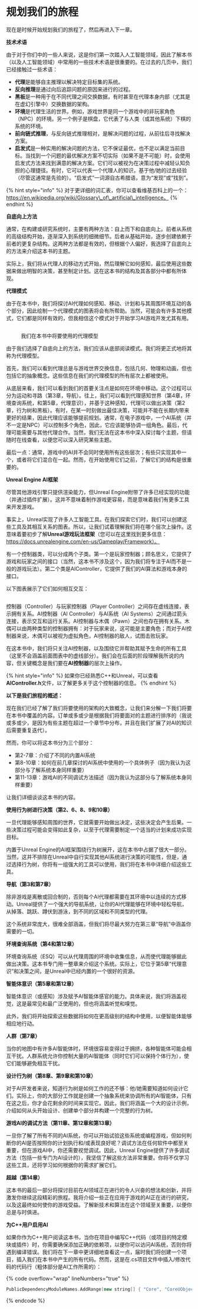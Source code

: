 # 规划我们的旅程

现在是时候开始规划我们的旅程了，然后再进入下一章。

**技术术语**

由于对于你们中的一些人来说，这是你们第一次踏入人工智能领域，因此了解本书（以及人工智能领域）中常用的一些技术术语是很重要的。在过去的几页中，我们已经接触过一些术语：

* **代理**是能够自主推理以解决特定目标集的系统。&#x20;
* **反向推理**是通过向后追踪问题的原因来进行的过程。&#x20;
* **黑板**是一种用于在不同代理之间交换数据，有时甚至在代理本身内部（尤其是在虚幻引擎中）交换数据的架构。&#x20;
* **环境**是代理生活的世界。例如，游戏世界是同一个游戏中的非玩家角色（NPC）的环境。另一个例子是棋盘，它代表了与人类（或其他系统）下棋的系统的环境。
* **前向链式推理**，与反向链式推理相对，是解决问题的过程，从前往后寻找解决方案。
* **启发式**是一种实用的解决问题的方法，它不保证最优，也不足以满足当前目标。当找到一个问题的最优解决方案不切实际（如果不是不可能）时，会使用启发式方法来找到满意的解决方案。它们可以被视为在决策过程中减轻认知负担的心理捷径。有时，它可以代表一个代理人的知识，基于他/她的过去经验（尽管这通常是先验的）。“启发式”一词源自古希腊语，意为“发现”或“找到”。

{% hint style="info" %}
对于更详细的词汇表，你可以查看维基百科上的一个：https://en.wikipedia.org/wiki/Glossary\_of\_artificial\_intelligence。
{% endhint %}

**自底向上方法**

通常，在构建或研究系统时，主要有两种方法：自上而下和自底向上。前者从系统的高级结构开始，逐渐深入到系统的细微细节。后者从基础开始，逐步创建依赖于前者的更复杂结构。这两种方法都是有效的，但根据个人偏好，我选择了自底向上的方法来介绍这本书的主题。

实际上，我们将从代理人的移动方式开始，然后理解它如何感知，最后使用这些数据来做出明智的决策，甚至制定计划。这在这本书的结构及其各部分中都有所体现。

**代理模式**

由于在本书中，我们将探讨AI代理如何感知、移动、计划和与其周围环境互动的各个部分，因此绘制一个代理模式的图表将会有所帮助。当然，可能会有许多其他模式，它们都是同样有效的，但我相信这个模式对于开始学习AI游戏开发尤其有用。

<figure><img src="../../../.gitbook/assets/image (12) (1) (1) (1) (1) (1).png" alt=""><figcaption><p>我们在本书中将要使用的代理模型</p></figcaption></figure>

由于我们选择了自底向上的方法，我们应该从底部阅读模式。我们将更正式地将其称为代理模型。

首先，我们可以看到代理总是与游戏世界交换信息，包括几何、物理和动画，但也包括它的抽象概念。这些信息在我们的代理模型的所有层次上都被使用。

从底层来看，我们可以看到我们的首要关注点是如何在环境中移动。这个过程可以分为运动和寻路（第3章，导航）。往上，我们可以看到代理感知世界（第4章，环境查询系统，和第5章，代理意识），并基于这种感知，代理可以做出决策（第2章，行为树和黑板）。有时，在某一时刻做出最佳决策，可能并不能在长期内带来更好的结果，因此代理应该能够提前规划。通常，在电子游戏中，一个AI系统（并不一定是NPC）可以控制多个角色，因此，它应该能够协调一组角色。最后，代理可能需要与其他代理合作。当然，我们无法在这本书中深入探讨每个主题，但请随时在线查看，以便您可以深入研究某些主题。

最后一点：通常，游戏中的AI并不会同时使用所有这些层次；有些只实现其中一个，或者将它们混合在一起。然而，在开始使用它们之前，了解它们的结构是很重要的。

**Unreal Engine AI框架**

尽管其他游戏引擎只提供渲染能力，但Unreal Engine附带了许多已经实现的功能（并通过插件扩展）。这并不意味着制作游戏更容易，而是意味着我们有更多工具来开发游戏。

事实上，Unreal实现了许多人工智能工具。在我们探索它们时，我们可以创建这些工具及其相互关系的图表。所以，让我们试着理解我们将在哪个层次上操作。这意味着要初步了解**Unreal游戏玩法框架**（您可以在这里找到更多信息：https://docs.unrealengine.com/en-us/Gameplay/Framework）。

有一个控制器类，可以分成两个子类。第一个是玩家控制器；顾名思义，它提供了游戏和玩家之间的接口（当然，这本书不涉及这个，因为我们将专注于AI而不是一般的游戏玩法）。第二个类是AIController，它提供了我们的AI算法和游戏本身的接口。

以下图表展示了它们如何相互交互：

<figure><img src="../../../.gitbook/assets/image (14) (1) (1) (1) (1) (1).png" alt=""><figcaption></figcaption></figure>

控制器（Controller）与玩家控制器（Player Controller）之间存在虚线连接，表示拥有关系。AI控制器（AI Controller）与AI系统（AI Systems）之间通过箭头连接，表示交互和运行关系。AI控制器与木偶（Pawn）之间也存在拥有关系。木偶可以由两种类型的控制器拥有：对于玩家来说，这可能是主要角色；而对于AI控制器来说，木偶可以被视为虚拟角色，AI控制器的敌人，试图击败玩家。

在这本书中，我们将只关注AI控制器，以及围绕它并帮助其赋予生命的所有工具（这里不会涵盖前面图表中的虚线部分）。我们会在后面的阶段理解我所说的内容，但关键概念是我们要在**AI控制器**的层次上操作。

{% hint style="info" %}
如果你已经熟悉C++和Unreal，可以查看**AIController.h**文件，以了解更多关于这个控制器的信息。
{% endhint %}

**以下是我们旅程的概述：**

现在我们已经了解了我们将要使用的架构的大致概念，让我们来分解一下我们将要在本书中覆盖的内容。订单或多或少是根据我们将要面对的主题进行排序的（我说或多或少，是因为有些主题在超过一个章节中分布，并且在我们扩展了对AI的知识后需要重复迭代）。

然而，你可以将这本书分为三个部分：

* 第2-7章：介绍了不同的内置AI系统
* 第8-10章：如何在前几章探讨的AI系统中使用的一个具体例子（因为我认为这部分与了解系统本身同样重要）
* 第11-13章：游戏AI的不同调试方法描述（因为我认为这部分与了解系统本身同样重要）

让我们详细谈谈这本书的内容。

**使用行为树进行决策（第2、6、8、9和10章）**&#x20;

一旦代理能够感知周围的世界，它就需要开始做出决定，这些决定会产生后果。一些决策过程可能会变得如此复杂，以至于代理需要制定一个适当的计划来成功实现目标。

内置于Unreal Engine的AI框架围绕行为树展开，这在本书中占据了很大一部分。当然，这并不排除在Unreal中自行实现其他AI系统进行决策的可能性，但是，通过选择行为树，你将有一组强大的工具可以使用，我们将在本书中详细介绍这些工具。

**导航（第3和第7章）**&#x20;

除非游戏是离散或回合制的，否则每个AI代理都需要在其环境中以连续的方式移动。Unreal提供了一个强大的导航系统，让你的AI代理能够在环境中轻松导航，从掉落、跳跃、蹲伏到游泳，到不同的区域和不同类型的代理。

这个系统非常庞大，很难全部涵盖，但我们将尽最大努力在第三章“导航”中涵盖你需要的一切。

**环境查询系统（第4和第12章）**&#x20;

环境查询系统（ESQ）可以从代理周围的环境中收集信息，从而使代理能够据此做出决策。这本书专门用一整章来介绍这个系统。实际上，它位于第5章“代理意识”和决策之间，是Unreal中已经内置的一个很好的资源。

**智能体意识（第5章和第12章）**

智能体意识（或感知）涉及赋予AI智能体感官的能力。具体来说，我们将涵盖视觉，这是最常见和最广泛使用的，但也将涵盖听觉和嗅觉。

此外，我们将开始探索这些数据将如何在更高级别的结构中使用，以便智能体能够相应地行动。

**人群（第7章）**

当你的地图中有许多AI智能体时，环境很容易变得过于拥挤，各种智能体可能会相互干扰。人群系统允许你控制大量的AI智能体（同时它们可以保持个体行为），使它们能够避免相互干扰。

**设计行为树（第8章、第9章和第10章）**

对于AI开发者来说，知道行为树是如何工作的还不够：他/她需要知道如何设计它们。实际上，你的大部分工作就是创建一个抽象系统来协调所有的AI智能体，只有在这之后，你才会花剩余的时间来实现它。因此，我们将涵盖一个大的设计示例，介绍如何从头开始设计、创建单个部分并构建一个完整的行为树。

**游戏AI的调试方法（第11章、第12章和第13章）**

一旦你了解了所有不同的AI系统，你可以开始试验这些系统或编程游戏，但如何判断你的AI是否按照你的计划执行和/或表现良好呢？调试方法在任何软件中都至关重要，但在游戏AI中，你还需要视觉调试。因此，Unreal Engine提供了许多调试方法（包括一些专门为AI设计的），我坚信了解这些方法非常重要。你将不仅学习这些工具，还将学习如何根据你的需求扩展它们。

**超越（第14章）**

这本书的最后一部分将探讨目前在AI领域正在进行的令人兴奋的想法和创新，并将激发你继续这段精彩的旅程。我将介绍一些正在应用于游戏的AI正在进行的研究，以及这最终如何使你的游戏受益。了解新技术和算法在这个领域至关重要，以便你总是与时俱进。

**为C++用户启用AI**

如果你作为C++用户阅读这本书，当你在项目中编写C++代码（或项目的特定模块或插件）时，你需要确保添加正确的依赖项，以便你可以访问AI系统，否则你将遇到编译错误。我们将在下一章中更详细地查看这一点，届时我们将创建一个项目，插入我们在本书中产生的所有代码。然而，这是在.cs项目文件中插入/修改代码的代码行（粗体部分是AI工作所需的）：

{% code overflow="wrap" lineNumbers="true" %}
```cpp
PublicDependencyModuleNames.AddRange(new string[] { "Core", "CoreUObject", "Engine", "InputCore", "HeadMountedDisplay", "GameplayTasks", "AIModule" });
```
{% endcode %}

